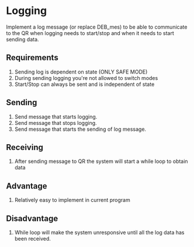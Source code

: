 # Logging

Implement a log message (or replace DEB_mes) to be able to communicate to the QR when logging needs to start/stop and when it needs to start sending data.

## Requirements
1. Sending log is dependent on state (ONLY SAFE MODE)
2. During sending logging you're not allowed to switch modes
3. Start/Stop can always be sent and is independent of state

## Sending
1. Send message that starts logging.
2. Send message that stops logging.
3. Send message that starts the sending of log message.

## Receiving
1. After sending message to QR the system will start a while loop to obtain data

## Advantage
1. Relatively easy to implement in current program

## Disadvantage
1. While loop will make the system unresponsive until all the log data has been received.
